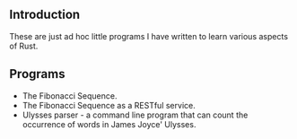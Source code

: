 ## Introduction

These are just ad hoc little programs I have written to learn various aspects of Rust.

## Programs

* The Fibonacci Sequence.
* The Fibonacci Sequence as a RESTful service.
* Ulysses parser - a command line program that can count the occurrence of words in James Joyce' Ulysses.

